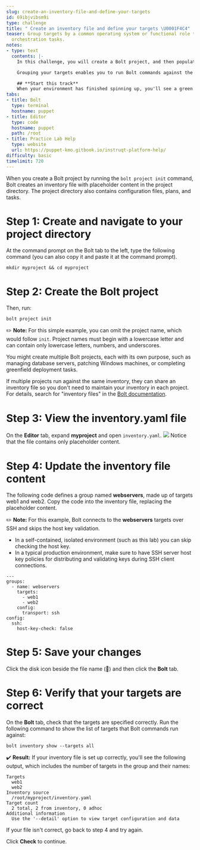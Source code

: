 ```yaml
---
slug: create-an-inventory-file-and-define-your-targets
id: 69ibjvibsm9i
type: challenge
title: " Create an inventory file and define your targets \U0001F4C4"
teaser: Group targets by a common operating system or functional role to streamline
  orchestration tasks.
notes:
- type: text
  contents: |-
    In this challenge, you will create a Bolt project, and then populate its inventory file so that you can manage targets by group name. A Bolt project is a directory that contains the project files, configuration files, and data to run a workflow. The project's `inventory.yaml` file is where you define groups of targets and connection information.

    Grouping your targets enables you to run Bolt commands against the group instead of having to reference each target individually.

    ## **Start this track**
    When your environment has finished spinning up, you'll see a green **Start** button at the bottom of the screen (this takes about 1 minute). Click it when you're ready to begin the track.
tabs:
- title: Bolt
  type: terminal
  hostname: puppet
- title: Editor
  type: code
  hostname: puppet
  path: /root
- title: Practice Lab Help
  type: website
  url: https://puppet-kmo.gitbook.io/instruqt-platform-help/
difficulty: basic
timelimit: 720
---
```

When you create a Bolt project by running the ```bolt project init``` command, Bolt creates an inventory file with placeholder content in the project directory. The project directory also contains configuration files, plans, and tasks.

# Step 1: Create and navigate to your project directory
At the command prompt on the Bolt tab to the left, type the following command (you can also copy it and paste it at the command prompt).

 ```
 mkdir myproject && cd myproject
 ```

# Step 2: Create the Bolt project
Then, run:

 ```
 bolt project init
 ```

✏️ **Note:** For this simple example, you can omit the project name, which would follow `init`. Project names must begin with a lowercase letter and can contain only lowercase letters, numbers, and underscores.

You might create multiple Bolt projects, each with its own purpose, such as managing database servers, patching Windows machines, or completing greenfield deployment tasks.

If multiple projects run against the same inventory, they can share an inventory file so you don't need to maintain your inventory in each project. For details, search for "inventory files" in the [Bolt documentation](https://puppet.com/docs/bolt/latest/bolt.html).

# Step 3: View the inventory.yaml file
On the **Editor** tab, expand **myproject** and open `inventory.yaml`.
<img src="https://storage.googleapis.com/instruqt-images/Build-a-bolt-inventory-file-on-linux/myproject-2.png">
 Notice that the file contains only placeholder content.

# Step 4: Update the inventory file content
The following code defines a group named **webservers**, made up of targets web1 and web2. Copy the code into the inventory file, replacing the placeholder content.

✏️ **Note:**  For this example, Bolt connects to the **webservers** targets over SSH and skips the host key validation.
   - In a self-contained, isolated environment (such as this lab) you can skip checking the host key.
   - In a typical production environment, make sure to have SSH server host key policies for distributing and validating keys during SSH client connections.

    ---
    groups:
      - name: webservers
        targets:
          - web1
          - web2
        config:
          transport: ssh
    config:
      ssh:
        host-key-check: false

# Step 5: Save your changes

Click the disk icon beside the file name (💾) and then click the **Bolt** tab.

# Step 6: Verify that your targets are correct
On the **Bolt** tab, check that the targets are specified correctly. Run the following command to show the list of targets that Bolt commands run against:
```
bolt inventory show --targets all
```

✔️ **Result:** If your inventory file is set up correctly, you'll see the following output, which includes the number of targets in the group and their names:

    Targets
      web1
      web2
    Inventory source
      /root/myproject/inventory.yaml
    Target count
      2 total, 2 from inventory, 0 adhoc
    Additional information
      Use the '--detail' option to view target configuration and data


If your file isn't correct, go back to step 4 and try again.

Click **Check** to continue.

